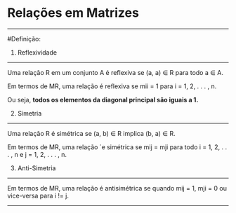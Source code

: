 # Relações em Matrizes

----------------------------------------------------------------

#Definição:

1) Reflexividade
----------------

Uma relação R em um conjunto A é reflexiva se (a, a) ∈ R para todo a ∈ A.

Em termos de MR, uma relação é reflexiva se mii = 1 para i = 1, 2, . . . , n.

Ou seja, **todos os elementos da diagonal principal são iguais a 1.**


2) Simetria
----------------

Uma relação R é simétrica se (a, b) ∈ R implica (b, a) ∈ R. 

Em termos de MR, uma relação ´e simétrica se mij = mji para todo i = 1, 2, . . . , n e j = 1, 2, . . . , n.


3) Anti-Simetria
----------------

Em termos de MR, uma relação é antisimétrica se quando mij = 1, mji = 0 ou vice-versa para i != j.

-----------------------------------------------------------------
